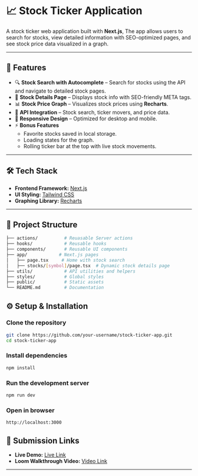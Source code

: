 # 📈 Stock Ticker Application  

A stock ticker web application built with **Next.js**,
The app allows users to search for stocks, view detailed information with SEO-optimized pages, and see stock price data visualized in a graph.  

---

## 🚀 Features  

- 🔍 **Stock Search with Autocomplete** – Search for stocks using the API and navigate to detailed stock pages.  
- 📄 **Stock Details Page** – Displays stock info with SEO-friendly META tags.  
- 📊 **Stock Price Graph** – Visualizes stock prices using **Recharts**.  
- 📡 **API Integration** – Stock search, ticker movers, and price data.  
- 📱 **Responsive Design** – Optimized for desktop and mobile.  
- ⚡ **Bonus Features**  
  - Favorite stocks saved in local storage.  
  - Loading states for the graph.  
  - Rolling ticker bar at the top with live stock movements.  

---

## 🛠️ Tech Stack  

- **Frontend Framework:** [Next.js](https://nextjs.org/)  
- **UI Styling:** [Tailwind CSS](https://tailwindcss.com/)  
- **Graphing Library:** [Recharts](https://recharts.org/) 

---

## 📂 Project Structure  

```bash
├── actions/          # Reuasable Server actions 
├── hooks/            # Reusable hooks  
├── components/       # Reusable UI components  
├── app/            # Next.js pages  
│   ├── page.tsx     # Home with stock search  
│   ├── stocks/[symbol]/page.tsx  # Dynamic stock details page  
├── utils/            # API utilities and helpers  
├── styles/           # Global styles  
├── public/           # Static assets  
└── README.md         # Documentation
```


## ⚙️ Setup & Installation

### Clone the repository

```bash
git clone https://github.com/your-username/stock-ticker-app.git
cd stock-ticker-app
```

### Install dependencies
```bash
npm install
```

### Run the development server
```bash
npm run dev
```

### Open in browser
```
http://localhost:3000
```


## 📎 Submission Links


- **Live Demo:** [Live Link](https://tradebrains-assignment.vercel.app/)  
- **Loom Walkthrough Video:** [Video Link](https://www.loom.com/share/df62061ff6ff49298e1a58269fa621d1?sid=ccd71908-c20e-4440-8e45-cf5c4bad827b)  

---
